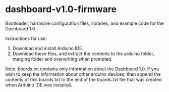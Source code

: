 dashboard-v1.0-firmware
=======================

Bootloader, hardware configuration files, libraries, and example code for the Dashboard 1.0

Instructions for use:
1) Download and install Arduino IDE.
2) Download these files, and extract the contents to the arduino folder, merging folder and overwriting when prompted.

Note: boards.txt contains only information about the Dashboard 1.0. If you wish to keep the information about other arduino devices, then append the contents of this boards.txt to the end of the boards.txt file that was created when Arduino IDE was installed.

